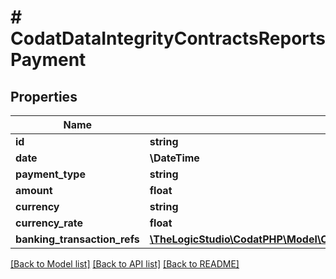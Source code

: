 # # CodatDataIntegrityContractsReportsPayment

## Properties

Name | Type | Description | Notes
------------ | ------------- | ------------- | -------------
**id** | **string** |  | [optional]
**date** | **\DateTime** |  | [optional]
**payment_type** | **string** |  | [optional]
**amount** | **float** |  | [optional]
**currency** | **string** |  | [optional]
**currency_rate** | **float** |  | [optional]
**banking_transaction_refs** | [**\TheLogicStudio\CodatPHP\Model\CodatDataIntegrityContractsReportsBankingTransactionRef[]**](CodatDataIntegrityContractsReportsBankingTransactionRef.md) |  | [optional]

[[Back to Model list]](../../README.md#models) [[Back to API list]](../../README.md#endpoints) [[Back to README]](../../README.md)
